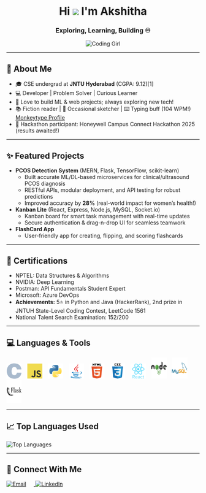 

<h1 align="center">Hi <img src="https://em-content.zobj.net/thumbs/120/apple/354/waving-hand_1f44b.png" width="30" /> I'm Akshitha</h1>
<h3 align="center">Exploring, Learning, Building ♾️</h3>

<p align="center">
  <img src="https://camo.githubusercontent.com/1effdbbd80ddf745de7ea9e4ba346cc9c8d193f6c5f661ee7a8b145d4c8aaa88/68747470733a2f2f6d69726f2e6d656469756d2e636f6d2f76322f726573697a653a6669743a313430302f302a7942764135436e455833536434616f642e676966" width="350px" alt="Coding Girl"/>
</p>

***

## 🦄 About Me
- 🎓 CSE undergrad at <strong>JNTU Hyderabad</strong> (CGPA: 9.12)[1]
- 💻 Developer | Problem Solver | Curious Learner
- 🚀 Love to build ML & web projects; always exploring new tech!
- 📚 Fiction reader | 🎨 Occasional sketcher | ⌨️ Typing buff (104 WPM!)  
  <a href="https://monkeytype.com/profile/AKKI_typer" target="_blank">Monkeytype Profile</a>
- 🌟 Hackathon participant: Honeywell Campus Connect Hackathon 2025 (results awaited!)

***

## ✨ Featured Projects

- <b>PCOS Detection System</b> (MERN, Flask, TensorFlow, scikit-learn)  
  <ul>
    <li>Built accurate ML/DL-based microservices for clinical/ultrasound PCOS diagnosis</li>
    <li>RESTful APIs, modular deployment, and API testing for robust predictions</li>
    <li>Improved accuracy by <b>28%</b> (real-world impact for women’s health!)</li>
  </ul>
- <b>Kanban Lite</b> (React, Express, Node.js, MySQL, Socket.io)  
  <ul>
    <li>Kanban board for smart task management with real-time updates</li>
    <li>Secure authentication & drag-n-drop UI for seamless teamwork</li>
  </ul>
- <b>FlashCard App</b>  
  <ul>
    <li>User-friendly app for creating, flipping, and scoring flashcards</li>
  </ul>

***

## 🏅 Certifications

- NPTEL: Data Structures & Algorithms
- NVIDIA: Deep Learning
- Postman: API Fundamentals Student Expert
- Microsoft: Azure DevOps  
- <b>Achievements:</b> 5⭐ in Python and Java (HackerRank), 2nd prize in JNTUH State-Level Coding Contest, LeetCode 1561  
- National Talent Search Examination: 152/200

***

## 💻 Languages & Tools

<p align="left">
  <p align="left">
  <img src="https://raw.githubusercontent.com/devicons/devicon/master/icons/c/c-original.svg" width="40" height="40" alt="C" style="margin-right:10px"/>
  <img src="https://raw.githubusercontent.com/devicons/devicon/master/icons/javascript/javascript-original.svg" width="40" height="40" alt="JavaScript" style="margin-right:10px"/>
  <img src="https://raw.githubusercontent.com/devicons/devicon/master/icons/python/python-original.svg" width="40" height="40" alt="Python" style="margin-right:10px"/>
  <img src="https://raw.githubusercontent.com/devicons/devicon/master/icons/java/java-original.svg" width="40" height="40" alt="Java" style="margin-right:10px"/>
  <img src="https://raw.githubusercontent.com/devicons/devicon/master/icons/html5/html5-original-wordmark.svg" width="40" height="40" alt="HTML" style="margin-right:10px"/>
  <img src="https://raw.githubusercontent.com/devicons/devicon/master/icons/css3/css3-original-wordmark.svg" width="40" height="40" alt="CSS" style="margin-right:10px"/>
  <img src="https://raw.githubusercontent.com/devicons/devicon/master/icons/react/react-original-wordmark.svg" width="40" height="40" alt="React" style="margin-right:10px"/>
  <img src="https://raw.githubusercontent.com/devicons/devicon/master/icons/nodejs/nodejs-original-wordmark.svg" width="40" height="55" alt="Node.js" style="margin-right:10px"/>
  <img src="https://raw.githubusercontent.com/devicons/devicon/master/icons/mysql/mysql-original-wordmark.svg" width="40" height="55" alt="MySQL" style="margin-right:10px"/>
  <img src="https://raw.githubusercontent.com/devicons/devicon/master/icons/flask/flask-original-wordmark.svg" width="40" height="60" alt="Flask"/>
</p>

</p>

***

## 📈 Top Languages Used

<p align="left">
  <img src="https://github-readme-stats.vercel.app/api/top-langs?username=SomisettySaiAkshitha1410&show_icons=true&locale=en&layout=compact" alt="Top Languages"/>
</p>

***

## 🌸 Connect With Me
<a href="mailto:akshithasomisetty@gmail.com">
  <img src="https://upload.wikimedia.org/wikipedia/commons/4/4e/Gmail_Icon.png" width="24" height="70" alt="Email" style="margin-right:20px"/>
</a>
<a href="https://www.linkedin.com/in/sai-akshitha-somisetty/" target="_blank">
  <img src="https://raw.githubusercontent.com/rahuldkjain/github-profile-readme-generator/master/src/images/icons/Social/linked-in-alt.svg" width="24" height="60" alt="LinkedIn"/>
</a>




